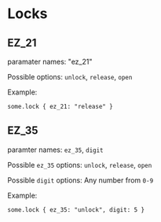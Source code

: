 # Locks

## EZ_21

paramater names: "ez_21"

Possible options: `unlock`, `release`, `open`

Example:

`some.lock { ez_21: "release" }`

## EZ_35

paramter names: `ez_35`, `digit`

Possible `ez_35` options: `unlock`, `release`, `open`

Possible `digit` options: Any number from `0-9`

Example:

`some.lock { ez_35: "unlock", digit: 5 }`
